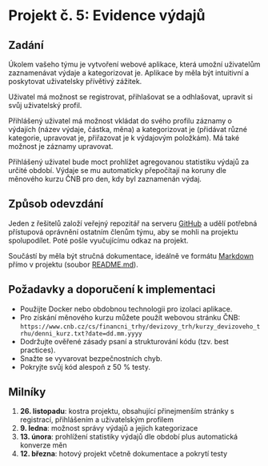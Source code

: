 # Projekt č. 5: Evidence výdajů

## Zadání
Úkolem vašeho týmu je vytvoření webové aplikace, která umožní uživatelům zaznamenávat výdaje a kategorizovat je. Aplikace by měla být intuitivní a poskytovat uživatelsky přívětivý zážitek.

Uživatel má možnost se registrovat, přihlašovat se a odhlašovat, upravit si svůj uživatelský profil.

Přihlášený uživatel má možnost vkládat do svého profilu záznamy o výdajích (název výdaje, částka, měna) a kategorizovat je (přidávat různé kategorie, upravovat je, přiřazovat je k výdajovým položkám). Má také možnost je záznamy upravovat.

Přihlášený uživatel bude moct prohlížet agregovanou statistiku výdajů za určité období. Výdaje se mu automaticky přepočítají na koruny dle měnového kurzu ČNB pro den, kdy byl zaznamenán výdaj.

## Způsob odevzdání
Jeden z řešitelů založí veřejný repozitář na serveru [GitHub](https://github.com/) a udělí potřebná přístupová oprávnění ostatním členům týmu, aby se mohli na projektu spolupodílet. Poté pošle vyučujícímu odkaz na projekt.

Součástí by měla být stručná dokumentace, ideálně ve formátu [Markdown](https://www.markdownguide.org/) přímo v projektu (soubor [README.md](https://docs.github.com/en/repositories/managing-your-repositorys-settings-and-features/customizing-your-repository/about-readmes)).

## Požadavky a doporučení k implementaci
 * Použijte Docker nebo obdobnou technologii pro izolaci aplikace.
 * Pro získání měnového kurzu můžete použít webovou stránku ČNB: `https://www.cnb.cz/cs/financni_trhy/devizovy_trh/kurzy_devizoveho_trhu/denni_kurz.txt?date=dd.mm.yyyy`
 * Dodržujte ověřené zásady psaní a strukturování kódu (tzv. best practices).
 * Snažte se vyvarovat bezpečnostních chyb.
 * Pokryjte svůj kód alespoň z 50 % testy.

## Milníky
 1. **26. listopadu**: kostra projektu, obsahující přinejmenším stránky s registrací, přihlášením a uživatelským profilem
 2. **9. ledna**: možnost správy výdajů a jejich  kategorizace
 3. **13. února**: prohlížení statistiky výdajů dle období plus automatická konverze měn
 4. **12. března**: hotový projekt včetně dokumentace a pokrytí testy
